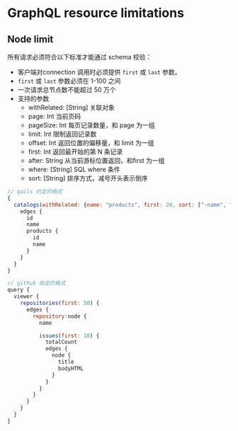 # GraphQL resource limitations

## Node limit

所有请求必须符合以下标准才能通过 schema 校验：

- 客户端对connection 调用时必须提供 `first` 或 `last` 参数。
- `first` 或 `last` 参数必须在 1-100 之间
- 一次请求总节点数不能超过 50 万个
- 支持的参数
  - withRelated: [String] 关联对象
  - page: Int 当前页码
  - pageSize: Int 每页记录数量，和 page 为一组
  - limit: Int 限制返回记录数
  - offset: Int 返回位置的偏移量，和 limit 为一组
  - first: Int 返回最开始的第 N 条记录
  - after: String 从当前游标位置返回，和first 为一组
  - where: [String] SQL where 条件
  - sort: [String] 排序方式，减号开头表示倒序

```js
// qails 约定的格式
{
  catalogs(withRelated: {name: "products", first: 20, sort: ["-name", "id"], where: ["id", ">", "40"]}, first: 3, where: ["id", ">", "10"]) {
    edges {
      id
      name
      products {
        id
        name
      }
    }
  }
}

// github 给定的格式
query {
  viewer {
    repositories(first: 50) {
      edges {
        repository:node {
          name

          issues(first: 10) {
            totalCount
            edges {
              node {
                title
                bodyHTML
              }
            }
          }
        }
      }
    }
  }
}
```
